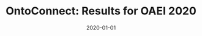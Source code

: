 ---
title: 'OntoConnect: Results for OAEI 2020'
collection: publications
permalink: /publication/2020-01-01-CEUR Workshop Proceedings.md
excerpt: 'J. Chakraborty, B.  Yaman, L.  Virgili, K.  Konar, S.K.  Bansal'
date: 2020-01-01
venue: 'CEUR Workshop Proceedings'
link: 'https://doi.org/-'
location: 'Polytechnic University of Marche, ADAPT, Dublin City University, Arizona State University'
---